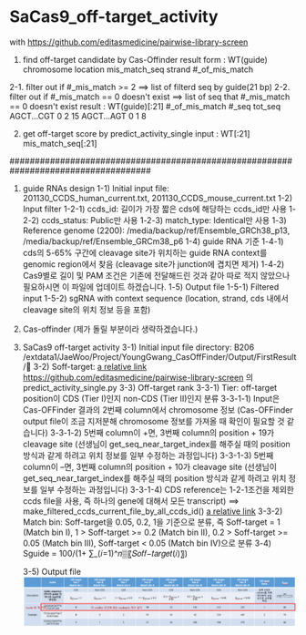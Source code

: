 # SaCas9_off-target_activity
with https://github.com/editasmedicine/pairwise-library-screen

1. find off-target candidate by Cas-Offinder
    result form : 
        WT(guide)  chromosome  location    mis_match_seq   strand  #_of_mis_match

2-1. filter out if #_mis_match >= 2  ==> list of filterd seq by guide(21 bp)
2-2. filter out if #_mis_match == 0 doesn't exist ==> list of seq that #_mis_match == 0 doesn't exist
    result :
        WT(guide)[:21]   #_of_mis_match  #_seq  tot_seq
        AGCT...CGT  0   2   15
        AGCT...AGT  0   1   8

2. get off-target score by predict_activity_single
    input : WT[:21] mis_match_seq[:21]
    
    

####################################################################################    
1) guide RNAs design
    1-1) Initial input file: 201130_CCDS_human_current.txt, 201130_CCDS_mouse_current.txt
    1-2) Input filter
        1-2-1) ccds_id: 길이가 가장 짧은 cds에 해당하는 ccds_id만 사용
        1-2-2) ccds_status: Public만 사용
        1-2-3) match_type: Identical만 사용
    1-3) Reference genome (2200): /media/backup/ref/Ensemble_GRCh38_p13, /media/backup/ref/Ensemble_GRCm38_p6
    1-4) guide RNA 기준
        1-4-1) cds의 5-65% 구간에 cleavage site가 위치하는 guide RNA context를 genomic region에서 찾음 (cleavage site가 junction에 겹치면 제거)
        1-4-2) Cas9별로 길이 및 PAM 조건은 기존에 전달해드린 것과 같아 따로 적지 않았으나 필요하시면 이 파일에 업데이트 하겠습니다.
    1-5)  Output file
        1-5-1) Filtered input
        1-5-2) sgRNA with context sequence (location, strand, cds 내에서 cleavage site의 위치 정보 등을 포함)

2) Cas-offinder (제가 돌릴 부분이라 생략하겠습니다.)
    
3) SaCas9 off-target activity
    3-1) Initial input file directory: B206 /extdata1/JaeWoo/Project/YoungGwang_CasOffFinder/Output/FirstResult/ 
    3-2) Soff-target: [a relative link](./pairwise-library-screen-master/predict_activity_single.py) https://github.com/editasmedicine/pairwise-library-screen 의 predict_activity_single.py
    3-3) Off-target rank
        3-3-1) Tier: off-target position이 CDS (Tier I)인지 non-CDS (Tier II)인지 분류
            3-3-1-1) Input은 Cas-OFFinder 결과의 2번째 column에서 chromosome 정보 (Cas-OFFinder output file이 조금 지저분해 chromosome 정보를 가져올 때 확인이 필요할 것 같습니다)
            3-3-1-2) 5번째 column이 +면, 3번째 column의 position + 19가 cleavage site (선생님이 get_seq_near_target_index를 해주실 때의 position 방식과 같게 하려고 위치 정보를 일부 수정하는 과정입니다)
            3-3-1-3) 5번째 column이 –면, 3번째 column의 position + 10가 cleavage site (선생님이 get_seq_near_target_index를 해주실 때의 position 방식과 같게 하려고 위치 정보를 일부 수정하는 과정입니다)
            3-3-1-4) CDS reference는 1-2-1조건을 제외한 ccds file을 사용, 즉 하나의 gene에 대해서 모든 transcript) ==> make_filtered_ccds_current_file_by_all_ccds_id() [a relative link](./MakeCDSInput.py)
        3-3-2) Match bin: Soff-target을 0.05, 0.2, 1을 기준으로 분류, 즉 Soff-target = 1 (Match bin I), 1 > Soff-target  >= 0.2 (Match bin II), 0.2 > Soff-target >= 0.05 (Match bin III), Soff-target < 0.05 (Match bin IV)으로 분류
    3-4) Sguide = 100/(1+ ∑_(𝑖=1)^𝑛▒〖𝑆𝑜𝑓𝑓−𝑡𝑎𝑟𝑔𝑒𝑡(𝑖)〗)
    
    3-5) Output file
    ![alt text](./result.PNG)
